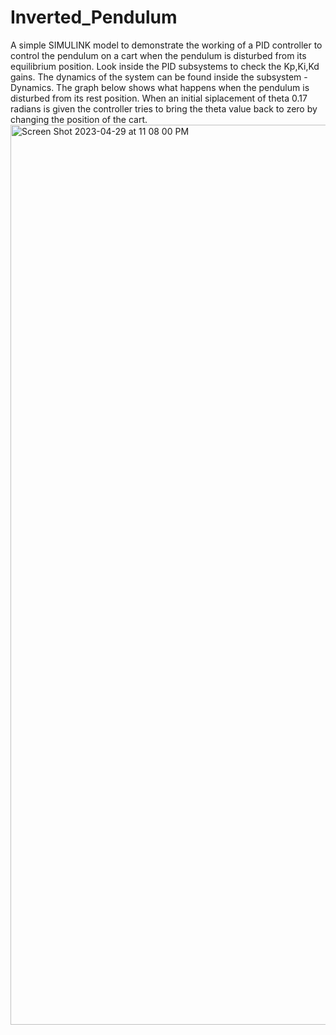 # Inverted_Pendulum
A simple SIMULINK model to demonstrate the working of a PID controller to control the pendulum on a cart when the pendulum is disturbed from its equilibrium position.
Look inside the PID subsystems to check the Kp,Ki,Kd gains.
The dynamics of the system can be found inside the subsystem - Dynamics.
The graph below shows what happens when the pendulum is disturbed from its rest position.
When an initial siplacement of theta 0.17 radians is given the controller tries to bring the theta value back to zero by changing the position of the cart.
<img width="1440" alt="Screen Shot 2023-04-29 at 11 08 00 PM" src="https://user-images.githubusercontent.com/77183109/235338595-6a7f18c4-ee9f-4eab-ab9e-4b6f6d304e34.png">
